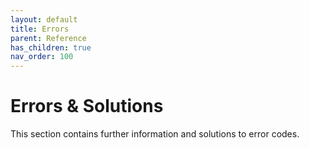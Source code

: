 ```yaml
---
layout: default
title: Errors
parent: Reference
has_children: true
nav_order: 100
---
```


# Errors & Solutions

This section contains further information and solutions to error codes.